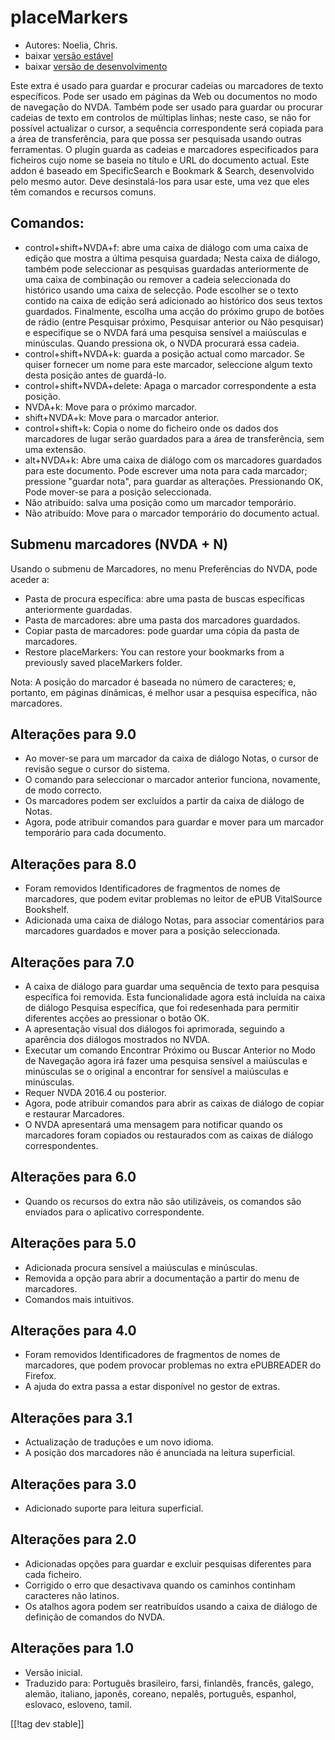 # placeMarkers #

* Autores: Noelia, Chris.
* baixar [versão estável][1]
* baixar [versão de desenvolvimento][2]

Este extra é usado para guardar e procurar cadeias ou marcadores de texto
específicos. Pode ser usado em páginas da Web ou documentos no modo de
navegação do NVDA. Também pode ser usado para guardar ou procurar cadeias de
texto em controlos de múltiplas linhas; neste caso, se não for possível
actualizar o cursor, a sequência correspondente será copiada para a área de
transferência, para que possa ser pesquisada usando outras ferramentas. O
plugin guarda as cadeias e marcadores especificados para ficheiros cujo nome
se baseia no título e URL do documento actual. Este addon é baseado em
SpecificSearch e Bookmark & ​​Search, desenvolvido pelo mesmo autor. Deve
desinstalá-los para usar este, uma vez que eles têm comandos e recursos
comuns.

## Comandos: ##

*	control+shift+NVDA+f: abre uma caixa de diálogo com uma caixa de edição
  que mostra a última pesquisa guardada; Nesta caixa de diálogo, também pode
  seleccionar as pesquisas guardadas anteriormente de uma caixa de
  combinação ou remover a cadeia seleccionada do histórico usando uma caixa
  de selecção. Pode escolher se o texto contido na caixa de edição será
  adicionado ao histórico dos seus textos guardados. Finalmente, escolha uma
  acção do próximo grupo de botões de rádio (entre Pesquisar próximo,
  Pesquisar anterior ou Não pesquisar) e especifique se o NVDA fará uma
  pesquisa sensível a maiúsculas e minúsculas. Quando pressiona ok, o NVDA
  procurará essa cadeia.
*	control+shift+NVDA+k: guarda a posição actual como marcador. Se quiser
  fornecer um nome para este marcador, seleccione algum texto desta posição
  antes de guardá-lo.
*	control+shift+NVDA+delete: Apaga o marcador correspondente a esta posição.
*	NVDA+k: Move para o próximo marcador.
*	shift+NVDA+k: Move para o marcador anterior.
*	control+shift+k: Copia o nome do ficheiro onde os dados dos marcadores de
  lugar serão guardados para a área de transferência, sem uma extensão.
*	alt+NVDA+k: Abre uma caixa de diálogo com os marcadores guardados para
  este documento. Pode escrever uma nota para cada marcador; pressione
  "guardar nota", para guardar as alterações. Pressionando OK, Pode mover-se
  para a posição seleccionada.
*	Não atribuído: salva uma posição como um marcador temporário.
*	Não atribuído: Move para o marcador temporário do documento actual.


## Submenu marcadores (NVDA + N) ##

Usando o submenu de Marcadores, no menu Preferências do NVDA, pode aceder a:

*	Pasta de procura específica: abre uma pasta de buscas específicas
  anteriormente guardadas.
*	Pasta de marcadores: abre uma pasta dos marcadores guardados.
*	Copiar pasta de marcadores: pode guardar uma cópia da pasta de marcadores.
*	Restore placeMarkers: You can restore your bookmarks from a previously
  saved placeMarkers folder.

Nota: A posição do marcador é baseada no número de caracteres; e, portanto,
em páginas dinâmicas, é melhor usar a pesquisa específica, não marcadores.


## Alterações para 9.0
*	Ao mover-se para um marcador da caixa de diálogo Notas, o cursor de
  revisão segue o cursor do sistema.
*	O comando para seleccionar o marcador anterior funciona, novamente, de
  modo correcto.
*	Os marcadores podem ser excluídos a partir da caixa de diálogo de Notas.
*	Agora, pode atribuir comandos para guardar e mover para um marcador
  temporário para cada documento.

## Alterações para 8.0 ##
*	Foram removidos Identificadores de fragmentos de nomes de marcadores, que
  podem evitar problemas no leitor de ePUB VitalSource Bookshelf.
*	Adicionada uma caixa de diálogo Notas, para associar comentários para
  marcadores guardados e mover para a posição seleccionada.

## Alterações para 7.0 ##
*	A caixa de diálogo para guardar uma sequência de texto para pesquisa
  específica foi removida. Esta funcionalidade agora está incluída na caixa
  de diálogo Pesquisa específica, que foi redesenhada para permitir
  diferentes acções ao pressionar o botão OK.
*	A apresentação visual dos diálogos foi aprimorada, seguindo a aparência
  dos diálogos mostrados no NVDA.
*	Executar um comando Encontrar Próximo ou Buscar Anterior no Modo de
  Navegação agora irá fazer uma pesquisa sensível a maiúsculas e minúsculas
  se o original a encontrar for sensível a maiúsculas e minúsculas.
*	Requer NVDA 2016.4 ou posterior.
*	Agora, pode atribuir comandos para abrir as caixas de diálogo de copiar e
  restaurar Marcadores.
*	O NVDA apresentará uma mensagem para notificar quando os marcadores foram
  copiados ou restaurados com as caixas de diálogo correspondentes.

## Alterações para 6.0 ##
* Quando os recursos do extra não são utilizáveis, os comandos são enviados
  para o aplicativo correspondente.

## Alterações para 5.0 ##
* Adicionada procura sensível a maiúsculas e minúsculas.
* Removida a opção para abrir a documentação a partir do menu de marcadores.
* Comandos mais intuitivos.

## Alterações para 4.0 ##
* Foram removidos Identificadores de fragmentos de nomes de marcadores, que
  podem provocar problemas no extra ePUBREADER do Firefox.
* A ajuda do extra passa a estar disponível no gestor de extras.

## Alterações para 3.1 ##
* Actualização de traduções e um novo idioma.
* A posição dos marcadores não é anunciada na leitura superficial.

## Alterações para 3.0 ##
* Adicionado suporte para leitura superficial.

## Alterações para 2.0 ##
* Adicionadas opções para guardar e excluir pesquisas diferentes para cada
  ficheiro.
* Corrigido o erro que desactivava quando os caminhos continham caracteres
  não latinos.
* Os atalhos agora podem ser reatribuídos usando a caixa de diálogo de
  definição de comandos do NVDA.

## Alterações para 1.0 ##
* Versão inicial.
* Traduzido para: Português brasileiro, farsi, finlandês, francês, galego,
  alemão, italiano, japonês, coreano, nepalês, português, espanhol,
  eslovaco, esloveno, tamil.

[[!tag dev stable]]

[1]: http://addons.nvda-project.org/files/get.php?file=pm

[2]: http://addons.nvda-project.org/files/get.php?file=pm-dev
